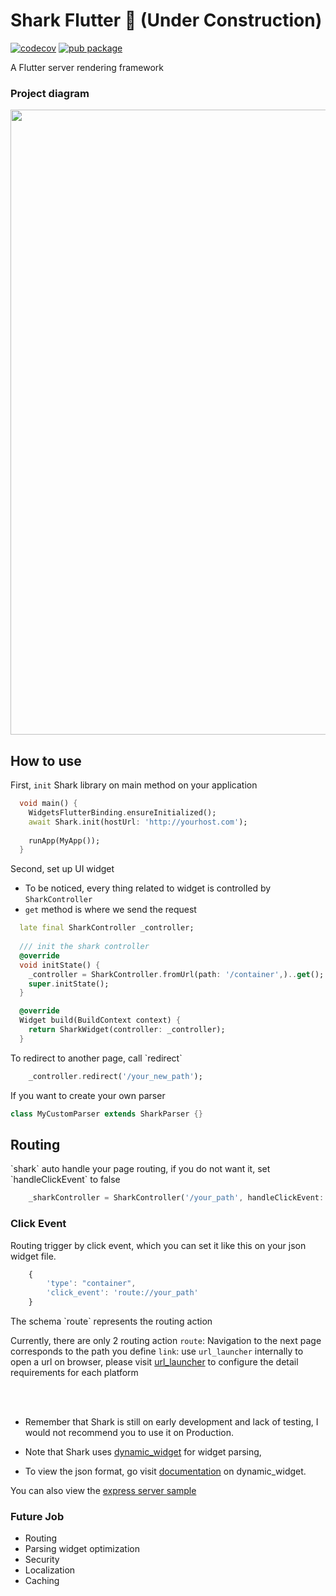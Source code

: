 # Shark Flutter 🦈 (Under Construction)

[![codecov](https://codecov.io/gh/lau1944/shark/branch/dev/graph/badge.svg?token=USH2YH4BK1)](https://codecov.io/gh/lau1944/shark)
[![pub package](https://img.shields.io/pub/v/shark.svg)](https://pub.dev/packages/shark)

A Flutter server rendering framework 

### Project diagram

<img src="https://github.com/lau1944/shark/blob/dev/shark_diagram.png?raw=true" width="1000" >

## How to use 

First, `init` Shark library on main method on your application

```dart
  void main() {
    WidgetsFlutterBinding.ensureInitialized();
    await Shark.init(hostUrl: 'http://yourhost.com');
    
    runApp(MyApp());
  }
```

Second, set up UI widget

* To be noticed, every thing related to widget is controlled by `SharkController`
* `get` method is where we send the request 

``` dart
  late final SharkController _controller;
  
  /// init the shark controller
  @override
  void initState() {
    _controller = SharkController.fromUrl(path: '/container',)..get();
    super.initState();
  }

  @override
  Widget build(BuildContext context) {
    return SharkWidget(controller: _controller);
  }
```

<p> To redirect to another page, call `redirect`

```dart
    _controller.redirect('/your_new_path');
```

If you want to create your own parser

``` dart
class MyCustomParser extends SharkParser {}
```

## Routing

<p> `shark` auto handle your page routing, if you do not want it, set `handleClickEvent` to false</p>

``` dart
    _sharkController = SharkController('/your_path', handleClickEvent: false);
```

### Click Event

<p> Routing trigger by click event, which you can set it like this on your json widget file.

```javascript
    {
        'type': "container",
        'click_event': 'route://your_path'
    }
```
<p> The schema `route` represents the routing action </p>

Currently, there are only 2 routing action
`route`: Navigation to the next page corresponds to the path you define
`link`: use `url_launcher` internally to open a url on browser, please visit [url_launcher](https://pub.dev/packages/url_launcher) to configure the detail requirements for each platform


<br></br>
* Remember that Shark is still on early development and lack of testing, I would not recommend you to use it on Production.

* Note that Shark uses [dynamic_widget](https://pub.dev/packages/dynamic_widget) for widget parsing,
* To view the json format, go visit [documentation](https://github.com/dengyin2000/dynamic_widget/blob/master/WIDGETS.md) on dynamic_widget.

You can also view the [express server sample](https://github.com/lau1944/shark-server)

### Future Job

 - Routing 
 - Parsing widget optimization
 - Security
 - Localization
 - Caching
